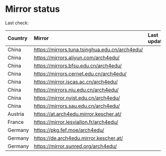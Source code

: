 <script src="./time.js"></script>
# Mirror status
Last check: <script type="text/javascript">localize(1706220912.0717342);</script>

|Country|Mirror|Last update|
|:------|:-----|:----------|
|China|https://mirrors.tuna.tsinghua.edu.cn/arch4edu/|<script type="text/javascript">localize(1706207573);</script>|
|China|https://mirrors.aliyun.com/arch4edu/|<script type="text/javascript">localize(1706207573);</script>|
|China|https://mirrors.bfsu.edu.cn/arch4edu/|<script type="text/javascript">localize(1706207573);</script>|
|China|https://mirrors.cernet.edu.cn/arch4edu/|<script type="text/javascript">localize(1706164572);</script>|
|China|https://mirror.iscas.ac.cn/arch4edu/|<script type="text/javascript">localize(1706164572);</script>|
|China|https://mirrors.nju.edu.cn/arch4edu/|<script type="text/javascript">localize(1706121158);</script>|
|China|https://mirror.nyist.edu.cn/arch4edu/|<script type="text/javascript">localize(1706207573);</script>|
|China|https://mirrors.sau.edu.cn/arch4edu/|<script type="text/javascript">localize(1706207573);</script>|
|Austria|https://at.arch4edu.mirror.kescher.at/|<script type="text/javascript">localize(1706207573);</script>|
|France|https://mirror.lesviallon.fr/arch4edu/|<script type="text/javascript">localize(1706164572);</script>|
|Germany|https://pkg.fef.moe/arch4edu/|<script type="text/javascript">localize(1706207573);</script>|
|Germany|https://de.arch4edu.mirror.kescher.at/|<script type="text/javascript">localize(1706207573);</script>|
|Germany|https://mirror.sunred.org/arch4edu/|<script type="text/javascript">localize(1706207573);</script>|

<script src="./tablefilter/tablefilter.js"></script>
<script src="./table.js"></script>